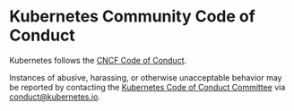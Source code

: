 # Kubernetes Community Code of Conduct

Kubernetes follows the [CNCF Code of Conduct](https://github.com/cncf/foundation/blob/master/code-of-conduct.md).

Instances of abusive, harassing, or otherwise unacceptable behavior may be reported by contacting
the [Kubernetes Code of Conduct Committee](./committee-code-of-conduct) via <conduct@kubernetes.io>.
